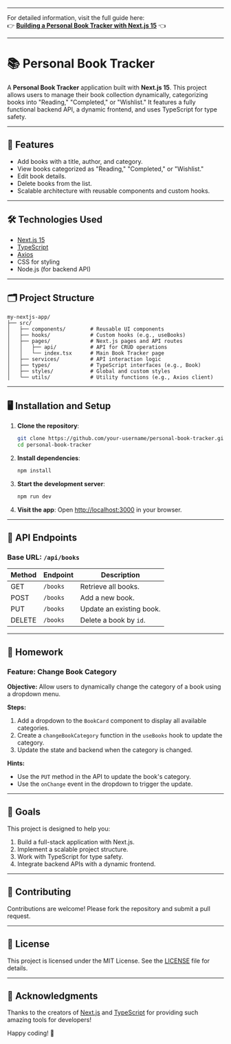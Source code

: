 
---

For detailed information, visit the full guide here:  
👉 **[Building a Personal Book Tracker with Next.js 15](https://epic-it.pl/building-a-personal-book-tracker-with-next-js-15-complete-guide-with-type-script-and-es-lint-configuration)** 👈  

---

# 📚 **Personal Book Tracker** 

A **Personal Book Tracker** application built with **Next.js 15**. This project allows users to manage their book collection dynamically, categorizing books into "Reading," "Completed," or "Wishlist." It features a fully functional backend API, a dynamic frontend, and uses TypeScript for type safety.

---

## 🚀 **Features**

- Add books with a title, author, and category.
- View books categorized as "Reading," "Completed," or "Wishlist."
- Edit book details.
- Delete books from the list.
- Scalable architecture with reusable components and custom hooks.

---

## 🛠️ **Technologies Used**

- [Next.js 15](https://nextjs.org/)
- [TypeScript](https://www.typescriptlang.org/)
- [Axios](https://axios-http.com/)
- CSS for styling
- Node.js (for backend API)

---

## 🗂️ **Project Structure**

```
my-nextjs-app/
├── src/
│   ├── components/        # Reusable UI components
│   ├── hooks/             # Custom hooks (e.g., useBooks)
│   ├── pages/             # Next.js pages and API routes
│   │   ├── api/           # API for CRUD operations
│   │   └── index.tsx      # Main Book Tracker page
│   ├── services/          # API interaction logic
│   ├── types/             # TypeScript interfaces (e.g., Book)
│   ├── styles/            # Global and custom styles
│   └── utils/             # Utility functions (e.g., Axios client)
```

---

## 🖥️ **Installation and Setup**

1. **Clone the repository**:
   ```bash
   git clone https://github.com/your-username/personal-book-tracker.git
   cd personal-book-tracker
   ```

2. **Install dependencies**:
   ```bash
   npm install
   ```

3. **Start the development server**:
   ```bash
   npm run dev
   ```

4. **Visit the app**:
   Open [http://localhost:3000](http://localhost:3000) in your browser.

---

## 🧩 **API Endpoints**

### Base URL: `/api/books`

| Method | Endpoint | Description                     |
|--------|----------|---------------------------------|
| GET    | `/books` | Retrieve all books.            |
| POST   | `/books` | Add a new book.                |
| PUT    | `/books` | Update an existing book.       |
| DELETE | `/books` | Delete a book by `id`.         |

---

## 📝 **Homework**

### **Feature: Change Book Category**

**Objective:** Allow users to dynamically change the category of a book using a dropdown menu.

**Steps:**
1. Add a dropdown to the `BookCard` component to display all available categories.
2. Create a `changeBookCategory` function in the `useBooks` hook to update the category.
3. Update the state and backend when the category is changed.

**Hints:**
- Use the `PUT` method in the API to update the book's category.
- Use the `onChange` event in the dropdown to trigger the update.

---

## 🎯 **Goals**

This project is designed to help you:
1. Build a full-stack application with Next.js.
2. Implement a scalable project structure.
3. Work with TypeScript for type safety.
4. Integrate backend APIs with a dynamic frontend.

---

## 🤝 **Contributing**

Contributions are welcome! Please fork the repository and submit a pull request.

---

## 📜 **License**

This project is licensed under the MIT License. See the [LICENSE](LICENSE) file for details.

---

## 🎉 **Acknowledgments**

Thanks to the creators of [Next.js](https://nextjs.org/) and [TypeScript](https://www.typescriptlang.org/) for providing such amazing tools for developers! 

Happy coding! 🚀
